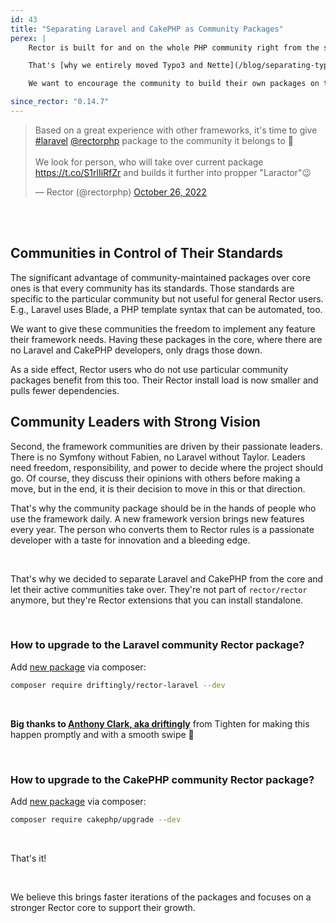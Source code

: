 ```yaml
---
id: 43
title: "Separating Laravel and CakePHP as Community Packages"
perex: |
    Rector is built for and on the whole PHP community right from the start. But there are also somewhat "local" PHP communities around a specific framework. Each framework has specific needs that are best known to the community member.

    That's [why we entirely moved Typo3 and Nette](/blog/separating-typo3-and-nette-as-community-packages) Rector extensions **to their communities**. They know best how to handle rules for the framework.

    We want to encourage the community to build their own packages on top of Rector core, so we also decided to move Laravel and CakePHP to the community.

since_rector: "0.14.7"
---
```


<blockquote class="twitter-tweet"><p lang="en" dir="ltr">Based on a great experience with other frameworks, it&#39;s time to give <a href="https://twitter.com/hashtag/laravel?src=hash&amp;ref_src=twsrc%5Etfw">#laravel</a> <a href="https://twitter.com/rectorphp?ref_src=twsrc%5Etfw">@rectorphp</a> package to the community it belongs to 🙏<br><br>We look for person, who will take over current package <a href="https://t.co/S1rlIiRfZr">https://t.co/S1rlIiRfZr</a> and builds it further into propper &quot;Laractor&quot;😉</p>&mdash; Rector (@rectorphp) <a href="https://twitter.com/rectorphp/status/1585361016262639616?ref_src=twsrc%5Etfw">October 26, 2022</a></blockquote>

<script async src="https://platform.twitter.com/widgets.js" charset="utf-8"></script>

<br><br>

## Communities in Control of Their Standards

The significant advantage of community-maintained packages over core ones is that every community has its standards. Those standards are specific to the particular community but not useful for general Rector users. E.g., Laravel uses Blade, a PHP template syntax that can be automated, too.

We want to give these communities the freedom to implement any feature their framework needs. Having these packages in the core, where there are no Laravel and CakePHP developers, only drags those down.

As a side effect, Rector users who do not use particular community packages benefit from this too. Their Rector install load is now smaller and pulls fewer dependencies.

## Community Leaders with Strong Vision

Second, the framework communities are driven by their passionate leaders. There is no Symfony without Fabien, no Laravel without Taylor. Leaders need freedom, responsibility, and power to decide where the project should go. Of course, they discuss their opinions with others before making a move, but in the end, it is their decision to move in this or that direction.

That's why the community package should be in the hands of people who use the framework daily. A new framework version brings new features every year. The person who converts them to Rector rules is a passionate developer with a taste for innovation and a bleeding edge.

<br>

That's why we decided to separate Laravel and CakePHP from the core and let their active communities take over. They're not part of `rector/rector` anymore, but they're Rector extensions that you can install standalone.

<br>

### How to upgrade to the Laravel community Rector package?

Add [new package](https://github.com/driftingly/rector-laravel) via composer:

```bash
composer require driftingly/rector-laravel --dev
```

<br>

**Big thanks to [Anthony Clark, aka driftingly](https://github.com/driftingly)** from Tighten for making this happen promptly and with a smooth swipe 🙏

<br>

### How to upgrade to the CakePHP community Rector package?

Add [new package](https://github.com/cakephp/upgrade) via composer:

```bash
composer require cakephp/upgrade --dev
```

<br>

That's it!


<br>

We believe this brings faster iterations of the packages and focuses on a stronger Rector core to support their growth.
